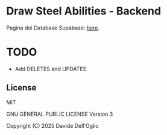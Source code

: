 # Draw Steel Abilities - Backend

Pagina dei Database Supabase: [here](https://supabase.com/dashboard/project/cyepkbpgiptnjpkzzjmc). 

# TODO

- Add DELETES and UPDATES

## License

MIT

GNU GENERAL PUBLIC LICENSE Version 3

Copyright (C) 2025 Davide Dell'Oglio
